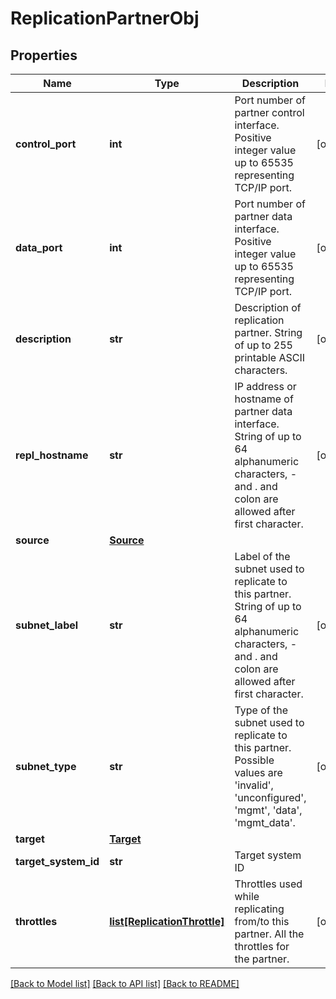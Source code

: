 # ReplicationPartnerObj

## Properties
Name | Type | Description | Notes
------------ | ------------- | ------------- | -------------
**control_port** | **int** | Port number of partner control interface. Positive integer value up to 65535 representing TCP/IP port. | [optional] 
**data_port** | **int** | Port number of partner data interface. Positive integer value up to 65535 representing TCP/IP port. | [optional] 
**description** | **str** | Description of replication partner. String of up to 255 printable ASCII characters. | [optional] 
**repl_hostname** | **str** | IP address or hostname of partner data interface. String of up to 64 alphanumeric characters, - and . and colon are allowed after first character. | [optional] 
**source** | [**Source**](Source.md) |  | 
**subnet_label** | **str** | Label of the subnet used to replicate to this partner. String of up to 64 alphanumeric characters, - and . and colon are allowed after first character. | [optional] 
**subnet_type** | **str** | Type of the subnet used to replicate to this partner. Possible values are &#39;invalid&#39;, &#39;unconfigured&#39;, &#39;mgmt&#39;, &#39;data&#39;, &#39;mgmt_data&#39;. | [optional] 
**target** | [**Target**](Target.md) |  | 
**target_system_id** | **str** | Target system ID | 
**throttles** | [**list[ReplicationThrottle]**](ReplicationThrottle.md) | Throttles used while replicating from/to this partner. All the throttles for the partner. | [optional] 

[[Back to Model list]](../README.md#documentation-for-models) [[Back to API list]](../README.md#documentation-for-api-endpoints) [[Back to README]](../README.md)


